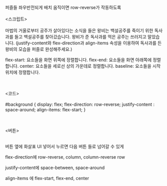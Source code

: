 <br><br>
퍼즐들 좌우반전되게 배치
움직이면 row-reverse가 작동하도록
<br><br>
<스크립트>
<br><br>
마법의 거울로부터 공주가 살아있다는 소식을 들은 왕비는 백설공주를 죽이기 위한 독사과를 들고 백설공주를 찾아갔습니다.
왕비가 준 독사과를 먹은 공주는 쓰러지고 말았습니다.
(justify-content와 flex-direction과 align-items 속성을 이용하여 독사과를 든 왕비의 모습을 퍼즐로 완성해주세요.)

<align-items>
flex-start: 요소들을 화면 위쪽에 정렬합니다.
flex-end: 요소들을 화면 아래쪽에 정렬합니다.
center: 요소들을 세로선 상의 가운데로 정렬합니다.
baseline: 요소들을 시작 위치에 정렬합니다.

<br><br>
<코드>
<br><br>
#background {
  display: flex;
  flex-direction: row-reverse;
  justify-content : space-around;
  align-items: flex-start;
}

<br><br>
<버튼>
<br><br>

버튼 옆에 화살표 UI  넣어서 누르면  다음 버튼 들로 넘어갈 수 있게

flex-direction에
row-reverse, column, column-reverse
row

justify-content에
space-between, space-around

align-items 에
flex-start, flex-end, center
